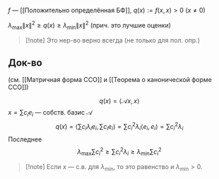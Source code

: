 $f$ — [[Положительно определённая БФ]], $q(x):=f(x,x)>0\ (x\neq 0)$

$\lambda_{\max}\lVert x \rVert^{2}\geq q(x)\geq\lambda_{\min}\lVert x \rVert^{2}$ (прич. это лучшие оценки)

>[!note] Это нер-во верно всегда (не только для пол. опр.)
## Док-во

(см. [[Матричная форма ССО]] и [[Теорема о канонической форме ССО]])

$$
q(x)=\langle \mathscr{A}x,x \rangle
$$
$x=\sum\limits c_{i}e_{i}$ — собств. базис $\mathscr{A}$
$$
q(x)=\left\langle  \sum\limits c_{i}\lambda_{i}e_{i}, \sum\limits c_{i}e_{i}  \right\rangle=\sum\limits c_{i}^{2} \lambda_{i}\langle e_{i}, e_{i} \rangle=\sum\limits c_{i}^{2}\lambda_{i}  
$$
Последнее
$$
\lambda_{\max}\sum\limits c_{i}^{2} \geq \sum\limits c_{i}^{2}\lambda_{i} \geq \lambda_{\min}\sum\limits c_{i}^{2}
$$

>[!note] Если $x$ — с.в. для $\lambda_{\min}$, то это равенство и $\lambda_{\min}>0$.
